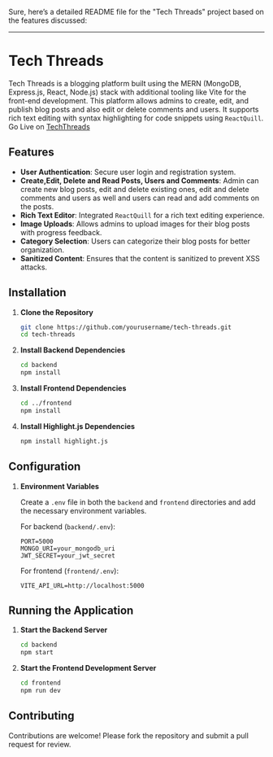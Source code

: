 Sure, here’s a detailed README file for the "Tech Threads" project based on the features discussed:

---

# Tech Threads

Tech Threads is a blogging platform built using the MERN (MongoDB, Express.js, React, Node.js) stack with additional tooling like Vite for the front-end development. This platform allows admins to create, edit, and publish blog posts and also edit or delete comments and users. It supports rich text editing with syntax highlighting for code snippets using `ReactQuill`.
Go Live on [TechThreads](https://techthreads.onrender.com/)

## Features

- **User Authentication**: Secure user login and registration system.
- **Create,Edit, Delete and Read Posts, Users and Comments**: Admin can create new blog posts, edit and delete existing ones, edit and delete comments and users as well and users can read and add comments on the posts.
- **Rich Text Editor**: Integrated `ReactQuill` for a rich text editing experience.
- **Image Uploads**: Allows admins to upload images for their blog posts with progress feedback.
- **Category Selection**: Users can categorize their blog posts for better organization.
- **Sanitized Content**: Ensures that the content is sanitized to prevent XSS attacks.

## Installation

1. **Clone the Repository**

    ```bash
    git clone https://github.com/yourusername/tech-threads.git
    cd tech-threads
    ```

2. **Install Backend Dependencies**

    ```bash
    cd backend
    npm install
    ```

3. **Install Frontend Dependencies**

    ```bash
    cd ../frontend
    npm install
    ```

4. **Install Highlight.js Dependencies**

    ```bash
    npm install highlight.js
    ```

## Configuration

1. **Environment Variables**

    Create a `.env` file in both the `backend` and `frontend` directories and add the necessary environment variables.

    For backend (`backend/.env`):

    ```env
    PORT=5000
    MONGO_URI=your_mongodb_uri
    JWT_SECRET=your_jwt_secret
    ```

    For frontend (`frontend/.env`):

    ```env
    VITE_API_URL=http://localhost:5000
    ```

## Running the Application

1. **Start the Backend Server**

    ```bash
    cd backend
    npm start
    ```

2. **Start the Frontend Development Server**

    ```bash
    cd frontend
    npm run dev
    ```


## Contributing

Contributions are welcome! Please fork the repository and submit a pull request for review.
